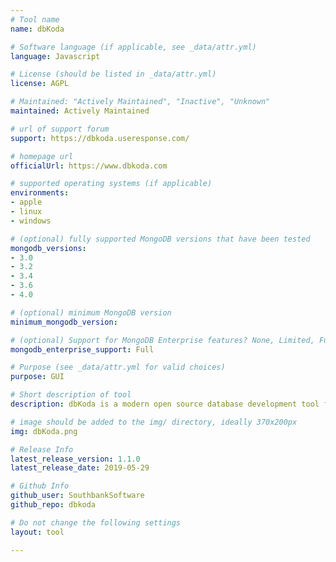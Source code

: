 ```yaml
---
# Tool name
name: dbKoda

# Software language (if applicable, see _data/attr.yml)
language: Javascript

# License (should be listed in _data/attr.yml)
license: AGPL

# Maintained: "Actively Maintained", "Inactive", "Unknown"
maintained: Actively Maintained

# url of support forum
support: https://dbkoda.useresponse.com/

# homepage url
officialUrl: https://www.dbkoda.com

# supported operating systems (if applicable)
environments:
- apple
- linux
- windows

# (optional) fully supported MongoDB versions that have been tested
mongodb_versions:
- 3.0
- 3.2
- 3.4
- 3.6
- 4.0

# (optional) minimum MongoDB version
minimum_mongodb_version:

# (optional) Support for MongoDB Enterprise features? None, Limited, Full
mongodb_enterprise_support: Full

# Purpose (see _data/attr.yml for valid choices)
purpose: GUI

# Short description of tool
description: dbKoda is a modern open source database development tool featuring syntax highlighting, code completion, formatting and GUI access to MongoDB administration commands

# image should be added to the img/ directory, ideally 370x200px
img: dbKoda.png

# Release Info
latest_release_version: 1.1.0
latest_release_date: 2019-05-29

# Github Info
github_user: SouthbankSoftware
github_repo: dbkoda

# Do not change the following settings
layout: tool

---
```

